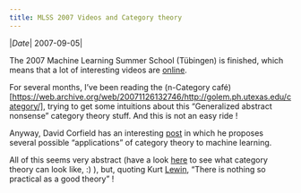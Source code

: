 ```yaml
---
title: MLSS 2007 Videos and Category theory
---
```

|*Date*| 2007-09-05|

The 2007 Machine Learning Summer School (Tübingen) is finished, which means that a lot of interesting videos are [online](https://web.archive.org/web/20071126132746/http://videolectures.net/mlss07_tuebingen/).

For several months, I’ve been reading the (n-Category café)[https://web.archive.org/web/20071126132746/http://golem.ph.utexas.edu/category/], trying to get some intuitions about this “Generalized abstract nonsense” category theory stuff. And this is not an easy ride !

Anyway, David Corfield has an interesting [post](https://web.archive.org/web/20071126132746/http://golem.ph.utexas.edu/category/2007/09/category_theory_in_machine_lea.html) in which he proposes several possible “applications” of category theory to machine learning.

All of this seems very abstract (have a look [here](https://web.archive.org/web/20071126132746/http://en.wikipedia.org/wiki/Monoidal_category) to see what category theory can look like, :) ), but, quoting Kurt [Lewin](https://web.archive.org/web/20071126132746/http://www.infed.org/thinkers/et-lewin.htm), “There is nothing so practical as a good theory” !
